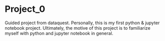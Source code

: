 # Project_0
Guided project from dataquest.
Personally, this is my first python & jupyter notebook project. Ultimately, the motive of this project is to familiarize myself with python and jupyter notebook in general.
